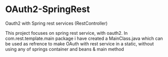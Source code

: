 # OAuth2-SpringRest
Oauth2 with Spring rest services (RestController)

This project focuses on spring rest service, with oauth2. 
In com.rest.template.main package i have created a MainClass.java which can be used as refrence to make OAuth with rest service in a static, without using any of springs container and beans & main method
